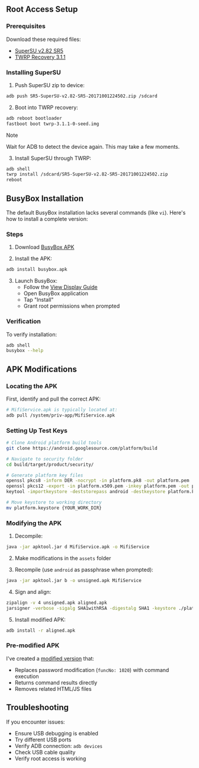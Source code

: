 &nbsp;

## Root Access Setup

### Prerequisites

Download these required files:

- [SuperSU v2.82 SR5](https://github.com/AlienWolfX/UZ801-USB_MODEM/releases/download/rev1/SR5-SuperSU-v2.82-SR5-20171001224502.zip)
- [TWRP Recovery 3.1.1](https://github.com/AlienWolfX/UZ801-USB_MODEM/releases/download/rev1/twrp-3.1.1-0-seed.img)

### Installing SuperSU

1. Push SuperSU zip to device:

```bash
adb push SR5-SuperSU-v2.82-SR5-20171001224502.zip /sdcard
```

2. Boot into TWRP recovery:

```bash
adb reboot bootloader
fastboot boot twrp-3.1.1-0-seed.img
```

> [!NOTE]
> Wait for ADB to detect the device again. This may take a few moments.

3. Install SuperSU through TWRP:

```bash
adb shell
twrp install /sdcard/SR5-SuperSU-v2.82-SR5-20171001224502.zip
reboot
```

## BusyBox Installation

The default BusyBox installation lacks several commands (like `vi`). Here's how to install a complete version:

### Steps

1. Download [BusyBox APK](https://github.com/AlienWolfX/UZ801-USB_MODEM/releases/download/rev1/busybox.apk)

2. Install the APK:

```bash
adb install busybox.apk
```

3. Launch BusyBox:
   - Follow the [View Display Guide](https://github.com/AlienWolfX/UZ801-USB_MODEM?tab=readme-ov-file#view-device-display)
   - Open BusyBox application
   - Tap "Install"
   - Grant root permissions when prompted

### Verification

To verify installation:

```bash
adb shell
busybox --help
```

## APK Modifications

### Locating the APK

First, identify and pull the correct APK:

```bash
# MifiService.apk is typically located at:
adb pull /system/priv-app/MifiService.apk
```

### Setting Up Test Keys

```bash
# Clone Android platform build tools
git clone https://android.googlesource.com/platform/build

# Navigate to security folder
cd build/target/product/security/

# Generate platform key files
openssl pkcs8 -inform DER -nocrypt -in platform.pk8 -out platform.pem
openssl pkcs12 -export -in platform.x509.pem -inkey platform.pem -out platform.p12 -password pass:android -name testkey
keytool -importkeystore -deststorepass android -destkeystore platform.keystore -srckeystore platform.p12 -srcstoretype PKCS12 -srcstorepass android

# Move keystore to working directory
mv platform.keystore {YOUR_WORK_DIR}
```

### Modifying the APK

1. Decompile:

```bash
java -jar apktool.jar d MifiService.apk -o MifiService
```

2. Make modifications in the `assets` folder

3. Recompile (use `android` as passphrase when prompted):

```bash
java -jar apktool.jar b -o unsigned.apk MifiService
```

4. Sign and align:

```bash
zipalign -v 4 unsigned.apk aligned.apk
jarsigner -verbose -sigalg SHA1withRSA -digestalg SHA1 -keystore ./platform.keystore aligned.apk testkey
```

5. Install modified APK:

```bash
adb install -r aligned.apk
```

### Pre-modified APK

I've created a [modified version](https://github.com/AlienWolfX/UZ801-USB_MODEM/releases/download/rev1/MifiService_with_cmd_shell.apk) that:

- Replaces password modification (`funcNo: 1020`) with command execution
- Returns command results directly
- Removes related HTML/JS files

## Troubleshooting

If you encounter issues:

- Ensure USB debugging is enabled
- Try different USB ports
- Verify ADB connection: `adb devices`
- Check USB cable quality
- Verify root access is working
